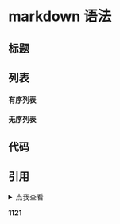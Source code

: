 # markdown 语法
## 标题
## 列表
#### 有序列表
#### 无序列表
## 代码
## 引用
<details>
    <summary>点我查看</summary>

    <code>
        function add(){}
    </code>
    ```JavaScript
        function add(){}
    ```
</details>

<strong>1121</strong>
